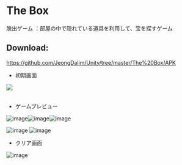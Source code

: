 # The Box
脱出ゲーム
：部屋の中で隠れている道具を利用して、宝を探すゲーム

## Download:
https://github.com/JeongDalim/Unity/tree/master/The%20Box/APK

* 初期画面
<kbd>
<img src="https://user-images.githubusercontent.com/55376957/126101601-45bf7b62-ceac-4a7a-b279-de95ac6c2e41.png">
</kbd>
<br>
<br>

* ゲームプレビュー



![image](https://user-images.githubusercontent.com/55376957/126101335-95e02b86-71c8-453f-954c-3d3d2b7c3a9d.png)![image](https://user-images.githubusercontent.com/55376957/126101277-beef9129-0170-4494-a55b-974358c1f80e.png)![image](https://user-images.githubusercontent.com/55376957/126101468-6d0f5418-26d1-4f64-8057-cf1e0fac9f27.png)

![image](https://user-images.githubusercontent.com/55376957/126101490-a1616ed6-766d-4c8f-8407-6d7223c8c405.png)
![image](https://user-images.githubusercontent.com/55376957/126101535-2b9a2db6-bb01-43b5-b212-f0f0c5daa313.png)
<br>

* クリア画面


![image](https://user-images.githubusercontent.com/55376957/126101558-90ac22bd-6bad-4115-9de7-13ac5ec26d1b.png)

